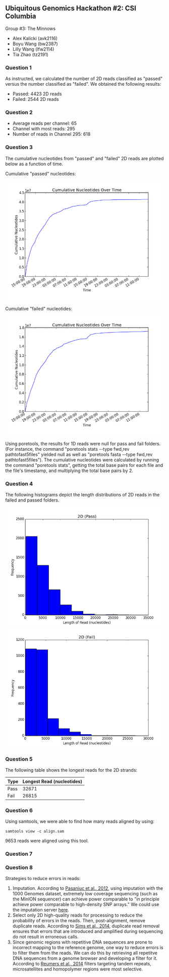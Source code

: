 ## Ubiquitous Genomics Hackathon #2: CSI Columbia

Group #3: The Minnows
 - Alex Kalicki (avk2116)
 - Boyu Wang (bw2387)
 - Lilly Wang (lfw2114)
 - Tia Zhao (tz2191)


### Question 1

As instructed, we calculated the number of 2D reads classified as "passed"
versus the number classified as "failed". We obtained the following results:

 - Passed: 4423 2D reads
 - Failed: 2544 2D reads

### Question 2

- Average reads per channel: 65
- Channel with most reads: 295
- Number of reads in Channel 295: 618

### Question 3

The cumulative nucleotides from "passed" and "failed" 2D reads are plotted below
as a function of time.

Cumulative "passed" nucleotides:

![cumulative passed nucleotides](images/q3_2D_pass.png)

Cumulative "failed" nucleotides:

![cumulative failed nucleotides](images/q3_2D_fail.png)

Using poretools, the results for 1D reads were null for pass and fail folders. (For
instance, the command "poretools stats --type fwd,rev pathtofast5files" yielded null as well as
"poretools fasta --type fwd,rev pathtofast5files"). The cumulative nucleotides were calculated
by running the command "poretools stats", getting the total base pairs for each file and the file's
timestamp, and multiplying the total base pairs by 2. 

### Question 4
The following histograms depict the length distributions of 2D reads in
the failed and passed folders.

![cumulative failed nucleotides](images/q4_2D_pass.png)
![cumulative failed nucleotides](images/q4_2D_fail.png)

### Question 5
The following table shows the longest reads for the 2D strands:

| Type       | Longest Read (nucleotides) |
|------------|----------------------------|
| Pass  	 | 32671                      |
| Fail 		 | 26815                      |

### Question 6
Using samtools, we were able to find how many reads aligned by using:
<pre><code>samtools view -c align.sam</code></pre> 
9653 reads were aligned using this tool.

### Question 7

### Question 8

Strategies to reduce errors in reads: <br />
1) Imputation. According to [Pasaniuc et al., 2012](http://www.ncbi.nlm.nih.gov/pmc/articles/PMC3400344/), using imputation with the 1000 Genomes dataset, extremely low coverage sequencing (such as the MinION sequencer) can achieve power comparable to "in principle achieve power comparable to high-density SNP arrays." We could use the imputation server [here](https://imputationserver.sph.umich.edu/index.html). <br />
2) Select only 2D high-quality reads for processing to reduce the probability of errors in the reads. Then, post-alignment, remove duplicate reads. According to [Sims et al., 2014](https://rtsf.natsci.msu.edu/_rtsf/assets/File/depth%20and%20coverage.pdf), duplicate read removal ensures that errors that are introduced and amplified during sequencing do not result in erroneous calls.  <br />
3) Since genomic regions with repetitive DNA sequences are prone to incorrect mapping to the reference genome, one way to reduce errors is to filter them from the reads. We can do this by retrieving all repetitve DNA sequences from a genome browser and developing a filter for it. According to [Reumers et al., 2014](http://www.nature.com/nbt/journal/v30/n1/full/nbt.2053.html) filters targeting tandem repeats, microsatellites and homopolymer regions were most selective. 
